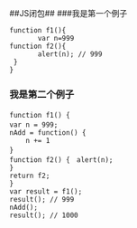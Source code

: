 ##JS闭包##
###我是第一个例子

    function f1(){
	       var n=999
	function f2(){
	       alert(n); // 999
	 }
	}


### 我是第二个例子 ###
	function f1() {　
    var n = 999;　
	nAdd = function() {
        n += 1
    }　
    function f2() {　alert(n);
    }
    return f2;
	}
	var result = f1();
	result(); // 999
	nAdd();
	result(); // 1000
